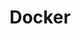 ---
layout: tag-list
type: tag
title: Docker
slug: docker
sidebar: true
description: >
  컨테이너 기반 애플리케이션 개발과 배포를 위한 Docker의 기본 개념부터 실전 활용까지. 이미지 관리, Dockerfile 작성, Compose 설정, 실무 트러블슈팅 등을 다룹니다.
---